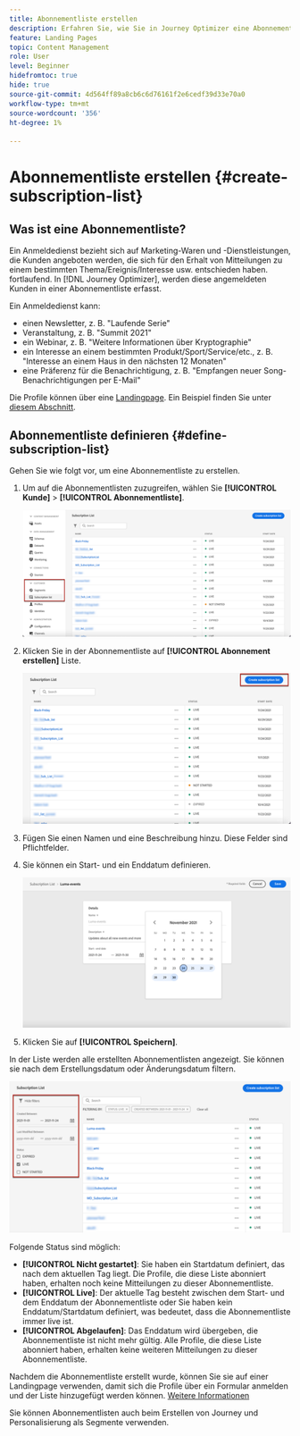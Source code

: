 ```yaml
---
title: Abonnementliste erstellen
description: Erfahren Sie, wie Sie in Journey Optimizer eine Abonnementliste einrichten.
feature: Landing Pages
topic: Content Management
role: User
level: Beginner
hidefromtoc: true
hide: true
source-git-commit: 4d564ff89a8cb6c6d76161f2e6cedf39d33e70a0
workflow-type: tm+mt
source-wordcount: '356'
ht-degree: 1%

---
```


# Abonnementliste erstellen {#create-subscription-list}

## Was ist eine Abonnementliste?

Ein Anmeldedienst bezieht sich auf Marketing-Waren und -Dienstleistungen, die Kunden angeboten werden, die sich für den Erhalt von Mitteilungen zu einem bestimmten Thema/Ereignis/Interesse usw. entschieden haben. fortlaufend. In [!DNL Journey Optimizer], werden diese angemeldeten Kunden in einer Abonnementliste erfasst.

Ein Anmeldedienst kann:

* einen Newsletter, z. B. &quot;Laufende Serie&quot;
* Veranstaltung, z. B. &quot;Summit 2021&quot;
* ein Webinar, z. B. &quot;Weitere Informationen über Kryptographie&quot;
* ein Interesse an einem bestimmten Produkt/Sport/Service/etc., z. B. &quot;Interesse an einem Haus in den nächsten 12 Monaten&quot;
* eine Präferenz für die Benachrichtigung, z. B. &quot;Empfangen neuer Song-Benachrichtigungen per E-Mail&quot;

Die Profile können über eine [Landingpage](create-lp.md). Ein Beispiel finden Sie unter [diesem Abschnitt](get-started-lp.md#subscription-to-a-service).

## Abonnementliste definieren {#define-subscription-list}

Gehen Sie wie folgt vor, um eine Abonnementliste zu erstellen.

1. Um auf die Abonnementlisten zuzugreifen, wählen Sie **[!UICONTROL Kunde]** > **[!UICONTROL Abonnementliste]**.

   ![](../assets/lp_subscription-lists.png)

1. Klicken Sie in der Abonnementliste auf **[!UICONTROL Abonnement erstellen]** Liste.

   ![](../assets/lp_create-subscription-list.png)

1. Fügen Sie einen Namen und eine Beschreibung hinzu. Diese Felder sind Pflichtfelder.

1. Sie können ein Start- und ein Enddatum definieren.

   ![](../assets/lp_subscription-list-dates.png)

1. Klicken Sie auf **[!UICONTROL Speichern]**.

In der Liste werden alle erstellten Abonnementlisten angezeigt. Sie können sie nach dem Erstellungsdatum oder Änderungsdatum filtern.

![](../assets/lp_subscription-filters.png)

Folgende Status sind möglich:

* **[!UICONTROL Nicht gestartet]**: Sie haben ein Startdatum definiert, das nach dem aktuellen Tag liegt. Die Profile, die diese Liste abonniert haben, erhalten noch keine Mitteilungen zu dieser Abonnementliste.
* **[!UICONTROL Live]**: Der aktuelle Tag besteht zwischen dem Start- und dem Enddatum der Abonnementliste oder Sie haben kein Enddatum/Startdatum definiert, was bedeutet, dass die Abonnementliste immer live ist.
* **[!UICONTROL Abgelaufen]**: Das Enddatum wird übergeben, die Abonnementliste ist nicht mehr gültig. Alle Profile, die diese Liste abonniert haben, erhalten keine weiteren Mitteilungen zu dieser Abonnementliste.

Nachdem die Abonnementliste erstellt wurde, können Sie sie auf einer Landingpage verwenden, damit sich die Profile über ein Formular anmelden und der Liste hinzugefügt werden können. [Weitere Informationen](design-lp.md)

Sie können Abonnementlisten auch beim Erstellen von Journey und Personalisierung als Segmente verwenden.

<!--

**Questions**

* Can't see the newly created subscription list in UI because their name included spacing > bug - to follow up (should be fixed for Dec. release)

* How do you handle the different statuses? Live, Not started, Expired? Is it only through start/end dates?

* What does it mean when a subscription list is expired or not started? You can't use it in a LP? And if a user is subscribed to this service, then he won't receive communications any more?

* What else can you currently do with subscription lists apart from attach them to a landing page?

* Can you update the subscription list in a way other than through a LP? Not in UI but with APIs > to follow up with Fred

-->